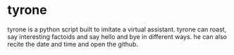 # tyrone

tyrone is a python script built to imitate a virtual assistant.
tyrone can roast, say interesting factoids and say hello and bye in different ways.
he can also recite the date and time and open the github.
